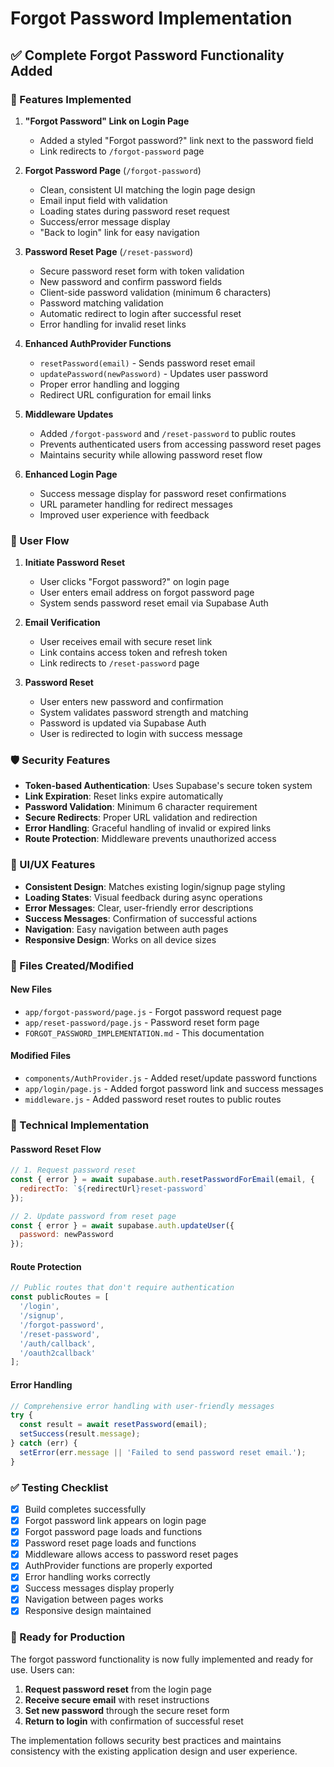 # Forgot Password Implementation

## ✅ **Complete Forgot Password Functionality Added**

### **🔐 Features Implemented**

1. **"Forgot Password" Link on Login Page**
   - Added a styled "Forgot password?" link next to the password field
   - Link redirects to `/forgot-password` page

2. **Forgot Password Page** (`/forgot-password`)
   - Clean, consistent UI matching the login page design
   - Email input field with validation
   - Loading states during password reset request
   - Success/error message display
   - "Back to login" link for easy navigation

3. **Password Reset Page** (`/reset-password`)
   - Secure password reset form with token validation
   - New password and confirm password fields
   - Client-side password validation (minimum 6 characters)
   - Password matching validation
   - Automatic redirect to login after successful reset
   - Error handling for invalid reset links

4. **Enhanced AuthProvider Functions**
   - `resetPassword(email)` - Sends password reset email
   - `updatePassword(newPassword)` - Updates user password
   - Proper error handling and logging
   - Redirect URL configuration for email links

5. **Middleware Updates**
   - Added `/forgot-password` and `/reset-password` to public routes
   - Prevents authenticated users from accessing password reset pages
   - Maintains security while allowing password reset flow

6. **Enhanced Login Page**
   - Success message display for password reset confirmations
   - URL parameter handling for redirect messages
   - Improved user experience with feedback

### **🔄 User Flow**

1. **Initiate Password Reset**
   - User clicks "Forgot password?" on login page
   - User enters email address on forgot password page
   - System sends password reset email via Supabase Auth

2. **Email Verification**
   - User receives email with secure reset link
   - Link contains access token and refresh token
   - Link redirects to `/reset-password` page

3. **Password Reset**
   - User enters new password and confirmation
   - System validates password strength and matching
   - Password is updated via Supabase Auth
   - User is redirected to login with success message

### **🛡️ Security Features**

- **Token-based Authentication**: Uses Supabase's secure token system
- **Link Expiration**: Reset links expire automatically
- **Password Validation**: Minimum 6 character requirement
- **Secure Redirects**: Proper URL validation and redirection
- **Error Handling**: Graceful handling of invalid or expired links
- **Route Protection**: Middleware prevents unauthorized access

### **🎨 UI/UX Features**

- **Consistent Design**: Matches existing login/signup page styling
- **Loading States**: Visual feedback during async operations
- **Error Messages**: Clear, user-friendly error descriptions
- **Success Messages**: Confirmation of successful actions
- **Navigation**: Easy navigation between auth pages
- **Responsive Design**: Works on all device sizes

### **📁 Files Created/Modified**

#### **New Files**
- `app/forgot-password/page.js` - Forgot password request page
- `app/reset-password/page.js` - Password reset form page
- `FORGOT_PASSWORD_IMPLEMENTATION.md` - This documentation

#### **Modified Files**
- `components/AuthProvider.js` - Added reset/update password functions
- `app/login/page.js` - Added forgot password link and success messages
- `middleware.js` - Added password reset routes to public routes

### **🔧 Technical Implementation**

#### **Password Reset Flow**
```javascript
// 1. Request password reset
const { error } = await supabase.auth.resetPasswordForEmail(email, {
  redirectTo: `${redirectUrl}reset-password`
});

// 2. Update password from reset page
const { error } = await supabase.auth.updateUser({
  password: newPassword
});
```

#### **Route Protection**
```javascript
// Public routes that don't require authentication
const publicRoutes = [
  '/login', 
  '/signup', 
  '/forgot-password', 
  '/reset-password', 
  '/auth/callback', 
  '/oauth2callback'
];
```

#### **Error Handling**
```javascript
// Comprehensive error handling with user-friendly messages
try {
  const result = await resetPassword(email);
  setSuccess(result.message);
} catch (err) {
  setError(err.message || 'Failed to send password reset email.');
}
```

### **✅ Testing Checklist**

- [x] Build completes successfully
- [x] Forgot password link appears on login page
- [x] Forgot password page loads and functions
- [x] Password reset page loads and functions
- [x] Middleware allows access to password reset pages
- [x] AuthProvider functions are properly exported
- [x] Error handling works correctly
- [x] Success messages display properly
- [x] Navigation between pages works
- [x] Responsive design maintained

### **🚀 Ready for Production**

The forgot password functionality is now fully implemented and ready for use. Users can:

1. **Request password reset** from the login page
2. **Receive secure email** with reset instructions
3. **Set new password** through the secure reset form
4. **Return to login** with confirmation of successful reset

The implementation follows security best practices and maintains consistency with the existing application design and user experience. 